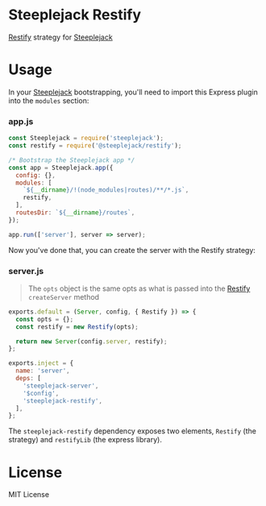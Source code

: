 # Steeplejack Restify

[Restify](http://restify.com) strategy for [Steeplejack](http://steeplejack.info)

# Usage

In your [Steeplejack](http://getsteeplejack.com) bootstrapping, you'll need to import this Express plugin into the
`modules` section:

### app.js

```javascript
const Steeplejack = require('steeplejack');
const restify = require('@steeplejack/restify');

/* Bootstrap the Steeplejack app */
const app = Steeplejack.app({
  config: {},
  modules: [
    `${__dirname}/!(node_modules|routes)/**/*.js`,
    restify,
  ],
  routesDir: `${__dirname}/routes`,
});

app.run(['server'], server => server);
```

Now you've done that, you can create the server with the Restify strategy:

### server.js

> The `opts` object is the same opts as what is passed into the [Restify](http://restify.com/#creating-a-server) 
> `createServer` method 

```javascript
exports.default = (Server, config, { Restify }) => {
  const opts = {};
  const restify = new Restify(opts);

  return new Server(config.server, restify);
};

exports.inject = {
  name: 'server',
  deps: [
    'steeplejack-server',
    '$config',
    'steeplejack-restify',
  ],
};
```

The `steeplejack-restify` dependency exposes two elements, `Restify` (the strategy) and `restifyLib` (the express 
library).

# License

MIT License
